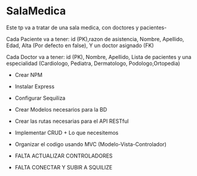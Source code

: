 # SalaMedica

Este tp va a tratar de una sala medica, con doctores y pacientes-

Cada Paciente va a tener: id (PK),razon de asistencia, Nombre, Apellido, Edad, Alta (Por defecto en false), Y un doctor asignado (FK) 

Cada Doctor va a tener: id (PK), Nombre, Apellido, Lista de pacientes y una especialidad (Cardiologo, Pediatra, Dermatologo, Podologo,Ortopedia)

* Crear NPM
* Instalar Express
* Configurar Sequiliza
* Crear Modelos necesarios para la BD
* Crear las rutas necesarias para el API RESTful
* Implementar CRUD + Lo que necesitemos
* Organizar el codigo usando MVC (Modelo-Vista-Controlador)


* FALTA ACTUALIZAR CONTROLADORES
* FALTA CONECTAR Y SUBIR A SQUILIZE